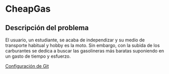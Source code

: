 # CheapGas
## Descripción del problema
El usuario, un estudiante, se acaba de independizar y su medio de transporte habitual y hobby es la moto. Sin embargo, con la subida de los carburantes se dedica a buscar las gasolineras más baratas suponiendo en un gasto de tiempo y esfuerzo.

[Configuración de Git](Docs/ControlGitHub.png)